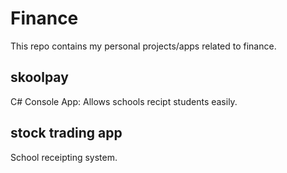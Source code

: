 # Finance
This repo contains my personal projects/apps related to finance.

## skoolpay
C# Console App: Allows schools recipt students easily.

## stock trading app
School receipting system.
